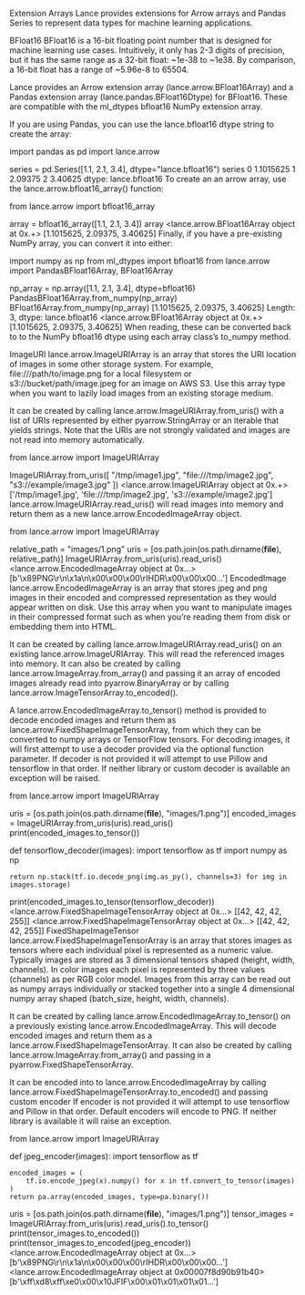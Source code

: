 Extension Arrays
Lance provides extensions for Arrow arrays and Pandas Series to represent data types for machine learning applications.

BFloat16
BFloat16 is a 16-bit floating point number that is designed for machine learning use cases. Intuitively, it only has 2-3 digits of precision, but it has the same range as a 32-bit float: ~1e-38 to ~1e38. By comparison, a 16-bit float has a range of ~5.96e-8 to 65504.

Lance provides an Arrow extension array (lance.arrow.BFloat16Array) and a Pandas extension array (lance.pandas.BFloat16Dtype) for BFloat16. These are compatible with the ml_dtypes bfloat16 NumPy extension array.

If you are using Pandas, you can use the lance.bfloat16 dtype string to create the array:

import pandas as pd
import lance.arrow

series = pd.Series([1.1, 2.1, 3.4], dtype="lance.bfloat16")
series
0    1.1015625
1      2.09375
2      3.40625
dtype: lance.bfloat16
To create an an arrow array, use the lance.arrow.bfloat16_array() function:

from lance.arrow import bfloat16_array

array = bfloat16_array([1.1, 2.1, 3.4])
array
<lance.arrow.BFloat16Array object at 0x.+>
[1.1015625, 2.09375, 3.40625]
Finally, if you have a pre-existing NumPy array, you can convert it into either:

import numpy as np
from ml_dtypes import bfloat16
from lance.arrow import PandasBFloat16Array, BFloat16Array

np_array = np.array([1.1, 2.1, 3.4], dtype=bfloat16)
PandasBFloat16Array.from_numpy(np_array)
BFloat16Array.from_numpy(np_array)
<PandasBFloat16Array>
[1.1015625, 2.09375, 3.40625]
Length: 3, dtype: lance.bfloat16
<lance.arrow.BFloat16Array object at 0x.+>
[1.1015625, 2.09375, 3.40625]
When reading, these can be converted back to to the NumPy bfloat16 dtype using each array class’s to_numpy method.

ImageURI
lance.arrow.ImageURIArray is an array that stores the URI location of images in some other storage system. For example, file:///path/to/image.png for a local filesystem or s3://bucket/path/image.jpeg for an image on AWS S3. Use this array type when you want to lazily load images from an existing storage medium.

It can be created by calling lance.arrow.ImageURIArray.from_uris() with a list of URIs represented by either pyarrow.StringArray or an iterable that yields strings. Note that the URIs are not strongly validated and images are not read into memory automatically.

from lance.arrow import ImageURIArray

ImageURIArray.from_uris([
    "/tmp/image1.jpg",
    "file:///tmp/image2.jpg",
    "s3://example/image3.jpg"
])
<lance.arrow.ImageURIArray object at 0x.+>
['/tmp/image1.jpg', 'file:///tmp/image2.jpg', 's3://example/image2.jpg']
lance.arrow.ImageURIArray.read_uris() will read images into memory and return them as a new lance.arrow.EncodedImageArray object.

from lance.arrow import ImageURIArray

relative_path = "images/1.png"
uris = [os.path.join(os.path.dirname(__file__), relative_path)]
ImageURIArray.from_uris(uris).read_uris()
<lance.arrow.EncodedImageArray object at 0x...>
[b'\x89PNG\r\n\x1a\n\x00\x00\x00\rIHDR\x00\x00\x00...']
EncodedImage
lance.arrow.EncodedImageArray is an array that stores jpeg and png images in their encoded and compressed representation as they would appear written on disk. Use this array when you want to manipulate images in their compressed format such as when you’re reading them from disk or embedding them into HTML.

It can be created by calling lance.arrow.ImageURIArray.read_uris() on an existing lance.arrow.ImageURIArray. This will read the referenced images into memory. It can also be created by calling lance.arrow.ImageArray.from_array() and passing it an array of encoded images already read into pyarrow.BinaryArray or by calling lance.arrow.ImageTensorArray.to_encoded().

A lance.arrow.EncodedImageArray.to_tensor() method is provided to decode encoded images and return them as lance.arrow.FixedShapeImageTensorArray, from which they can be converted to numpy arrays or TensorFlow tensors. For decoding images, it will first attempt to use a decoder provided via the optional function parameter. If decoder is not provided it will attempt to use Pillow and tensorflow in that order. If neither library or custom decoder is available an exception will be raised.

from lance.arrow import ImageURIArray

uris = [os.path.join(os.path.dirname(__file__), "images/1.png")]
encoded_images = ImageURIArray.from_uris(uris).read_uris()
print(encoded_images.to_tensor())

def tensorflow_decoder(images):
    import tensorflow as tf
    import numpy as np

    return np.stack(tf.io.decode_png(img.as_py(), channels=3) for img in images.storage)

print(encoded_images.to_tensor(tensorflow_decoder))
<lance.arrow.FixedShapeImageTensorArray object at 0x...>
[[42, 42, 42, 255]]
<lance.arrow.FixedShapeImageTensorArray object at 0x...>
[[42, 42, 42, 255]]
FixedShapeImageTensor
lance.arrow.FixedShapeImageTensorArray is an array that stores images as tensors where each individual pixel is represented as a numeric value. Typically images are stored as 3 dimensional tensors shaped (height, width, channels). In color images each pixel is represented by three values (channels) as per RGB color model. Images from this array can be read out as numpy arrays individually or stacked together into a single 4 dimensional numpy array shaped (batch_size, height, width, channels).

It can be created by calling lance.arrow.EncodedImageArray.to_tensor() on a previously existing lance.arrow.EncodedImageArray. This will decode encoded images and return them as a lance.arrow.FixedShapeImageTensorArray. It can also be created by calling lance.arrow.ImageArray.from_array() and passing in a pyarrow.FixedShapeTensorArray.

It can be encoded into to lance.arrow.EncodedImageArray by calling lance.arrow.FixedShapeImageTensorArray.to_encoded() and passing custom encoder If encoder is not provided it will attempt to use tensorflow and Pillow in that order. Default encoders will encode to PNG. If neither library is available it will raise an exception.

from lance.arrow import ImageURIArray

def jpeg_encoder(images):
    import tensorflow as tf

    encoded_images = (
        tf.io.encode_jpeg(x).numpy() for x in tf.convert_to_tensor(images)
    )
    return pa.array(encoded_images, type=pa.binary())

uris = [os.path.join(os.path.dirname(__file__), "images/1.png")]
tensor_images = ImageURIArray.from_uris(uris).read_uris().to_tensor()
print(tensor_images.to_encoded())
print(tensor_images.to_encoded(jpeg_encoder))
<lance.arrow.EncodedImageArray object at 0x...>
[b'\x89PNG\r\n\x1a\n\x00\x00\x00\rIHDR\x00\x00\x00...']
<lance.arrow.EncodedImageArray object at 0x00007f8d90b91b40>
[b'\xff\xd8\xff\xe0\x00\x10JFIF\x00\x01\x01\x01\x01...']